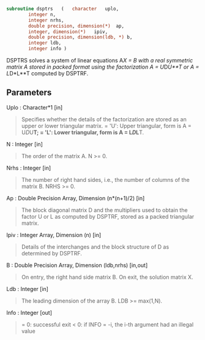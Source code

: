 ```fortran
subroutine dsptrs	(	character	uplo,
		integer	n,
		integer	nrhs,
		double precision, dimension(*)	ap,
		integer, dimension(*)	ipiv,
		double precision, dimension(ldb, *)	b,
		integer	ldb,
		integer	info )
```

 DSPTRS solves a system of linear equations A*X = B with a real
 symmetric matrix A stored in packed format using the factorization
 A = U*D*U**T or A = L*D*L**T computed by DSPTRF.

## Parameters
Uplo : Character*1 [in]
> Specifies whether the details of the factorization are stored
> as an upper or lower triangular matrix.
> = 'U':  Upper triangular, form is A = U*D*U**T;
> = 'L':  Lower triangular, form is A = L*D*L**T.

N : Integer [in]
> The order of the matrix A.  N >= 0.

Nrhs : Integer [in]
> The number of right hand sides, i.e., the number of columns
> of the matrix B.  NRHS >= 0.

Ap : Double Precision Array, Dimension (n*(n+1)/2) [in]
> The block diagonal matrix D and the multipliers used to
> obtain the factor U or L as computed by DSPTRF, stored as a
> packed triangular matrix.

Ipiv : Integer Array, Dimension (n) [in]
> Details of the interchanges and the block structure of D
> as determined by DSPTRF.

B : Double Precision Array, Dimension (ldb,nrhs) [in,out]
> On entry, the right hand side matrix B.
> On exit, the solution matrix X.

Ldb : Integer [in]
> The leading dimension of the array B.  LDB >= max(1,N).

Info : Integer [out]
> = 0:  successful exit
> < 0: if INFO = -i, the i-th argument had an illegal value

